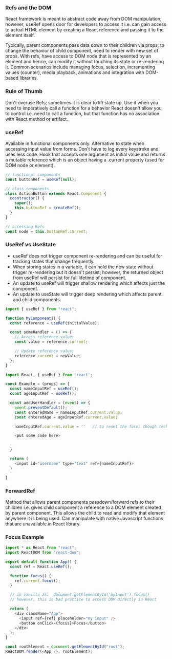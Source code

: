 ### Refs and the DOM

React framework is meant to abstract code away from DOM manipulation; however, useRef opens door for developers to access it i.e. can gain access to actual HTML element by creating a React reference and passing it to the element itself.

Typically, parent components pass data down to their children via props; to change the behavior of child component, need to render with new set of props. With refs, have access to DOM node that is represented by an element and hence, can modify it without touching its state or re-rendering it. Common scenarios include managing focus, selection, incrementing values (counter), media playback, animations and integration with DOM-based libraries.

### Rule of Thumb

Don't overuse Refs; sometimes it is clear to lift state up. Use it when you need to imperatively call a function for a behavior React doesn't allow you to control i.e. need to call a function, but that function has no association with React method or artifact.

### useRef

Available in functional components only. Alternative to state when accessing input value from forms. Don't have to log every keystroke and uses less code. Hook that accepts one argument as initial value and returns a mutable reference which is an object having a .current property (used for DOM node or element).

```javascript
// functional components
const buttonRef = useRef(null);

// class components
class ActionButton extends React.Component {
  cosntructor() {
    super();
    this.buttonRef = createRef();
  }
}

// accessing Refs
const node = this.buttonRef.current;
```

### UseRef vs UseState

- useRef does not trigger component re-rendering and can be useful for tracking states that change frequently.
- When storing states in a variable, it can hold the new state without trigger re-rendering but it doesn't persist; however, the returned object from useRef will persist for full lifetime of component.
- An update to useRef will trigger shallow rendering which affects just the component.
- An update to useState will trigger deep rendering which affects parent and child components.

```js
import { useRef } from "react";

function MyComponent() {
  const reference = useRef(initialValue);

  const someHandler = () => {
    // Access reference value:
    const value = reference.current;

    // Update reference value:
    reference.current = newValue;
  };
}
```

```javascript
import React, { useRef } from 'react';

const Example = (props) => {
  const nameInputRef = useRef();
  const ageInputRef = useRef();

  const addUserHandler = (event) => {
    event.preventDefault();
    const enteredName = nameInputRef.current.value;
    const enteredAge = ageInputRef.current.value;

    nameInputRef.current.value = ''   // to reset the form; though technically shouldnt manipulate DOM without using React

    <put some code here>


  }

  return (
    <input id="username" type="text" ref={nameInputRef}>
  )

}
```

### ForwardRef

Method that allows parent components passdown/forward refs to their children i.e. gives child component a reference to a DOM element created by parent component. This allows the child to read and modify that element anywhere it is being used. Can manipulate with native Javascript functions that are unavailable in React library.

### Focus Example

```javascript
import * as React from "react";
import ReactDOM from "react-dom";

export default function App() {
  const ref = React.useRef();

  function focus() {
    ref.current.focus();
  }

  // in vanilla JS:  document.getElementById('myInput').focus()
  // however, this is bad practice to access DOM directly in React

  return (
    <div className="App">
      <input ref={ref} placeholder="my input" />
      <button onClick={focus}>Focus</button>
    </div>
  );
}

const rootElement = document.getElementById("root");
ReactDOM.render(<App />, rootElement);
```
